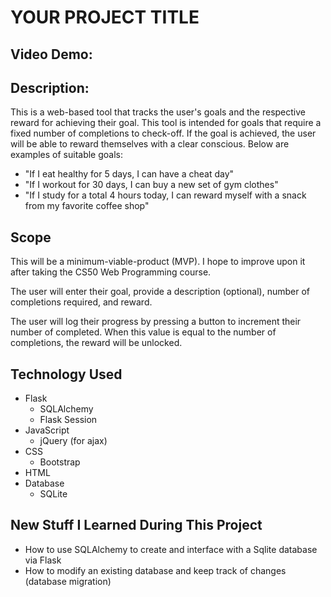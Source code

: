 # YOUR PROJECT TITLE

## Video Demo:  <URL HERE>

## Description:
This is a web-based tool that tracks the user's goals and the respective reward for achieving their goal. This tool is intended for goals that require a fixed number of completions to check-off. If the goal is achieved, the user will be able to reward themselves with a clear conscious. Below are examples of suitable goals:
* "If I eat healthy for 5 days, I can have a cheat day"
* "If I workout for 30 days, I can buy a new set of gym clothes"
* "If I study for a total 4 hours today, I can reward myself with a snack from my favorite coffee shop"

## Scope
This will be a minimum-viable-product (MVP). I hope to improve upon it after taking the CS50 Web Programming course.

The user will enter their goal, provide a description (optional), number of completions required, and reward.

The user will log their progress by pressing a button to increment their number of completed. When this value is equal to the number of completions, the reward will be unlocked.

## Technology Used
* Flask
  * SQLAlchemy
  * Flask Session
* JavaScript
  * jQuery (for ajax)
* CSS
  * Bootstrap
* HTML
* Database
  * SQLite

## New Stuff I Learned During This Project
* How to use SQLAlchemy to create and interface with a Sqlite database via Flask
* How to modify an existing database and keep track of changes (database migration)